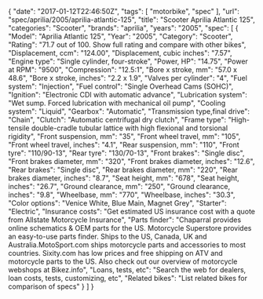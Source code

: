 {
    "date": "2017-01-12T22:46:50Z",
    "tags": [
        "motorbike",
        "spec"
    ],
    "url": "spec\/aprilia\/2005\/aprilia-atlantic-125",
    "title": "Scooter Aprilia Atlantic 125",
    "categories": "Scooter",
    "brands": "aprilia",
    "years": "2005",
    "spec": [
        {
            "Model": "Aprilia Atlantic 125",
            "Year": "2005",
            "Category": "Scooter",
            "Rating": "71.7 out of 100. Show full rating and compare with other bikes",
            "Displacement, ccm": "124.00",
            "Displacement, cubic inches": "7.57",
            "Engine type": "Single cylinder, four-stroke",
            "Power, HP": "14.75",
            "Power at RPM": "9500",
            "Compression": "12.5:1",
            "Bore x stroke, mm": "57.0 x 48.6",
            "Bore x stroke, inches": "2.2 x 1.9",
            "Valves per cylinder": "4",
            "Fuel system": "Injection",
            "Fuel control": "Single Overhead Cams (SOHC)",
            "Ignition": "Electronic CDI with automatic advance",
            "Lubrication system": "Wet sump. Forced lubrication with mechanical oil pump",
            "Cooling system": "Liquid",
            "Gearbox": "Automatic",
            "Transmission type,final drive": "Chain",
            "Clutch": "Automatic centrifugal dry clutch",
            "Frame type": "High-tensile double-cradle tubular lattice with high flexional and torsional rigidity",
            "Front suspension, mm": "35",
            "Front wheel travel, mm": "105",
            "Front wheel travel, inches": "4.1",
            "Rear suspension, mm": "110",
            "Front tyre": "110\/90-13",
            "Rear tyre": "130\/70-13",
            "Front brakes": "Single disc",
            "Front brakes diameter, mm": "320",
            "Front brakes diameter, inches": "12.6",
            "Rear brakes": "Single disc",
            "Rear brakes diameter, mm": "220",
            "Rear brakes diameter, inches": "8.7",
            "Seat height, mm": "678",
            "Seat height, inches": "26.7",
            "Ground clearance, mm": "250",
            "Ground clearance, inches": "9.8",
            "Wheelbase, mm": "770",
            "Wheelbase, inches": "30.3",
            "Color options": "Venice White, Blue Main, Magnet Grey",
            "Starter": "Electric",
            "Insurance costs": "Get estimated US insurance cost with a quote from Allstate Motorcycle Insurance",
            "Parts finder": "Chaparral provides online schematics & OEM parts for the US.   Motorcycle Superstore provides an easy-to-use parts finder. Ships to the US, Canada, UK and Australia.MotoSport.com ships motorcycle parts and accessories to most countries.    Sixity.com has low prices and free shipping on ATV and motorcycle parts to the US. Also check out our overview of motorcycle webshops at Bikez.info",
            "Loans, tests, etc": "Search the web for dealers, loan costs, tests, customizing, etc",
            "Related bikes": "List related bikes for comparison of specs"
        }
    ]
}